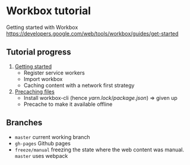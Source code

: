 # Workbox tutorial

Getting started with Workbox https://developers.google.com/web/tools/workbox/guides/get-started

## Tutorial progress

1. [Getting started](https://developers.google.com/web/tools/workbox/guides/get-started)
   - Register service workers
   - Import workbox
   - Caching content with a network first strategy
2. [Precaching files](https://developers.google.com/web/tools/workbox/guides/precache-files/)
   - Install workbox-cli (hence _yarn.lock_/_package.json_) => given up
   - Precache to make it available offline

## Branches

- `master` current working branch
- `gh-pages` Github pages
- `freeze/manual` freezing the state where the web content was manual. `master`
  uses webpack
